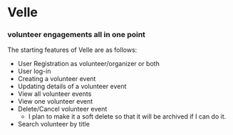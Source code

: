# Velle
### volunteer engagements all in one point



The starting features of Velle are as follows: 
- User Registration as volunteer/organizer or both
- User log-in
- Creating a volunteer event
- Updating details of a volunteer event
- View all volunteer events
- View one volunteer event
- Delete/Cancel volunteer event
  - I plan to make it a soft delete so that it will be archived if I can do it.
- Search volunteer by title


